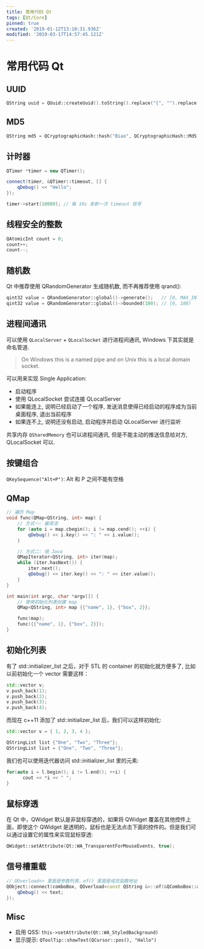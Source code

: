 ```yaml
---
title: 常用代码 Qt
tags: [Qt/Core]
pinned: true
created: '2019-01-12T13:10:31.936Z'
modified: '2019-03-17T14:57:45.121Z'
---
```


# 常用代码 Qt

## UUID
```cpp
QString uuid = QUuid::createUuid().toString().replace("{", "").replace("}", "").replace("-", "").toUpper();
```

## MD5
```cpp
QString md5 = QCryptographicHash::hash("Biao", QCryptographicHash::Md5).toHex();
```

## 计时器
```cpp
QTimer *timer = new QTimer();

connect(timer, &QTimer::timeout, [] {
    qDebug() << "Hello";
});

timer->start(10000); // 每 10s 发射一次 timeout 信号
```

## 线程安全的整数
```cpp
QAtomicInt count = 0;
count++;
count--;
```

## 随机数
Qt 中推荐使用 QRandomGenerator 生成随机数, 而不再推荐使用 qrand():
```cpp
qint32 value = QRandomGenerator::global()->generate();   // [0, MAX_INT)
qint32 value = QRandomGenerator::global()->bounded(100); // [0, 100)
```

## 进程间通讯
可以使用 `QLocalServer` + `QLocalSocket` 进行进程间通讯, Windows 下其实就是命名管道.
> On Windows this is a named pipe and on Unix this is a local domain socket.

可以用来实现 Single Application: 
* 启动程序
* 使用 QLocalSocket 尝试连接 QLocalServer
* 如果能连上, 说明已经启动了一个程序, 发送消息使得已经启动的程序成为当前桌面程序, 退出当前程序
* 如果连不上, 说明还没有启动, 启动程序并启动 QLocalServer 进行监听

共享内存 `QSharedMemory` 也可以进程间通讯, 但是不能主动的推送信息给对方, QLocalSocket 可以.

## 按键组合
`QKeySequence("Alt+P")`: Alt 和 P 之间不能有空格

## QMap
```cpp
// 遍历 Map
void func(QMap<QString, int> map) {
    // 方式一: 最简洁
    for (auto i = map.cbegin(); i != map.cend(); ++i) {
        qDebug() << i.key() << ": " << i.value();
    }

    // 方式二: 很 Java
    QMapIterator<QString, int> iter(map);
    while (iter.hasNext()) {
        iter.next();
        qDebug() << iter.key() << ": " << iter.value();
    }
}

int main(int argc, char *argv[]) {
    // 使用初始化列表创建 map
    QMap<QString, int> map {{"name", 1}, {"box", 2}};

    func(map);
    func({{"name", 1}, {"box", 2}});
}
```

## 初始化列表
有了 std::initializer_list 之后，对于 STL 的 container 的初始化就方便多了, 比如以前初始化一个 vector 需要这样：

```cpp
std::vector v;
v.push_back(1);
v.push_back(2);
v.push_back(3);
v.push_back(4);
```

而现在 c++11 添加了 std::initializer_list 后，我们可以这样初始化:

```cpp
std::vector v = { 1, 2, 3, 4 };

QStringList list {"One", "Two", "Three"};
QStringList list = {"One", "Two", "Three"};
```

我们也可以使用迭代器访问 std::initializer_list 里的元素:

```cpp
for(auto i = l.begin(); i != l.end(); ++i) {
      cout << *i << " ";
}
```

## 鼠标穿透
在 Qt 中，QWidget 默认是非鼠标穿透的，如果将 QWidget 覆盖在其他控件上面，即使这个 QWidget 是透明的，鼠标也是无法点击下面的控件的。但是我们可以通过设置它的属性来实现鼠标穿透:

```cpp
QWidget::setAttribute(Qt::WA_TransparentForMouseEvents, true);
```


## 信号槽重载
```cpp
// QOverload<> 里面是参数列表，of() 里面是成员函数地址
QObject::connect(comboBox, QOverload<const QString &>::of(&QComboBox::activated), [](const QString &text) {
    qDebug() << text;
});
```

## Misc
* 启用 QSS: `this->setAttribute(Qt::WA_StyledBackground)`
* 显示提示: `QToolTip::showText(QCursor::pos(), "Hallo")`
